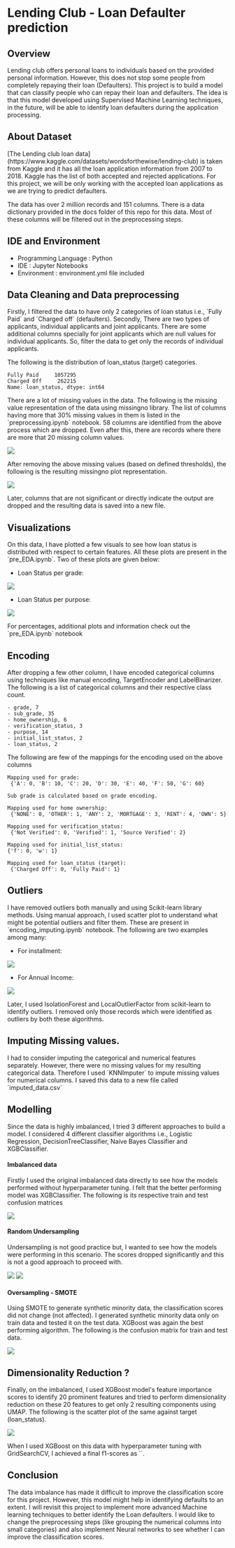 # Lending Club - Loan Defaulter prediction

## Overview

<p>Lending club offers personal loans to individuals based on the provided personal information. However, this does not stop some people from completely repaying their loan (Defaulters). This project is to build a model that can classify people who can repay their loan and defaulters. The idea is that this model developed using Supervised Machine Learning techniques, in the future, will be able to identify loan defaulters during the application processing.</p>

## About Dataset

<p>[The Lending club loan data](https://www.kaggle.com/datasets/wordsforthewise/lending-club) is taken from Kaggle and it has all the loan application information from 2007 to 2018. Kaggle has the list of both accepted and rejected applications. For this project, we will be only working with the accepted loan applications as we are trying to predict  defaulters.</p>

<p>The data has over 2 million records and 151 columns. There is a data dictionary provided in the docs folder of this repo for this data. Most of these columns will be filtered out in the preprocessing steps.</p>

## IDE and Environment

- Programming Language : Python
- IDE : Jupyter Notebooks
- Environment : environment.yml file included

## Data Cleaning and Data preprocessing

<p>Firstly, I filtered the data to have only 2 categories of loan status i.e., `Fully Paid` and `Charged off` (defaulters). Secondly, There are two types of applicants, individual applicants and joint applicants. There are some additional columns specially for joint applicants which are null values for individual applicants. So, filter the data to get only the records of individual applicants.</p>

<p>The following is the distribution of loan_status (target) categories.</p>

```
Fully Paid     1057295
Charged Off     262215
Name: loan_status, dtype: int64
```

<p>There are a lot of missing values in the data. The following is the missing value representation of the data using missingno library. The list of columns having more that 30% missing values in them is listed in the `preprocessing.ipynb` notebook. 58 columns are identified from the above process which are dropped. Even after this, there are records where there are more that 20 missing column values.</p>

<img src="figs/before_missing_value_filter.png">

<p>After removing the above missing values (based on defined thresholds), the following is the resulting missingno plot representation.</p>

<img src="figs/after_missing_value_filter.png">

<p>Later, columns that are not significant or directly indicate the output are dropped and the resulting data is saved into a new file.</p>

## Visualizations

<p>On this data, I have plotted a few visuals to see how loan status is distributed with respect to certain features. All these plots are present in the `pre_EDA.ipynb`. Two of these plots are given below:</p>

- Loan Status per grade:

<img src="figs/loan_status_per_grade.png">

- Loan Status per purpose:

<img src="figs/loan_status_per_purpose.png">

<p> For percentages, additional plots and information check out the `pre_EDA.ipynb` notebook </p>


## Encoding

<p>After dropping a few other column, I have encoded categorical columns using techniques like manual encoding, TargetEncoder and LabelBinarizer. The following is a list of categorical columns and their respective class count.</p>

```
- grade, 7
- sub_grade, 35
- home_ownership, 6
- verification_status, 3
- purpose, 14
- initial_list_status, 2
- loan_status, 2
```

<p>The following are few of the mappings for the encoding used on the above columns</p>

```
Mapping used for grade:
 {'A': 0, 'B': 10, 'C': 20, 'D': 30, 'E': 40, 'F': 50, 'G': 60}

Sub grade is calculated based on grade encoding.

Mapping used for home ownership:
 {'NONE': 0, 'OTHER': 1, 'ANY': 2, 'MORTGAGE': 3, 'RENT': 4, 'OWN': 5}

Mapping used for verification_status:
 {'Not Verified': 0, 'Verified': 1, 'Source Verified': 2}
 
Mapping used for initial_list_status:
{'f': 0, 'w': 1}

Mapping used for loan_status (target):
 {'Charged Off': 0, 'Fully Paid': 1}
```

## Outliers

<p>I have removed outliers both manually and using Scikit-learn library methods. Using manual approach, I used scatter plot to understand what might be potential outliers and filter them. These are present in `encoding_imputing.ipynb` notebook. The following are two examples among many:</p>

- For installment:

<img src="figs/installment_before_after.png"> 

- For Annual Income:

<img src="figs/annual_income_before_after.png"> 

<p>Later, I used IsolationForest and LocalOutlierFactor from scikit-learn to identify outliers. I removed only those records which were identified as outliers by both these algorithms.</p>


## Imputing Missing values.

<p>I had to consider imputing the categorical and numerical features separately. However, there were no missing values for my resulting categorical data. Therefore I used `KNNImputer` to impute missing values for numerical columns. I saved this data to a new file called `imputed_data.csv`</p>


## Modelling

<p>Since the data is highly imbalanced, I tried 3 different approaches to build a model. I considered 4 different classifier algorithms i.e., Logistic Regression, DecisionTreeClassifier, Naive Bayes Classifier and XGBClassifier. </p>

#### Imbalanced data

<p>Firstly I used the original imbalanced data directly to see how the models performed without hyperparameter tuning. I felt that the better performing model was XGBClassifier. The following is its respective train and test confusion matrices</p>

<img src="figs/imb_XGB.png">


#### Random Undersampling

<p>Undersampling is not good practice but, I wanted to see how the models were performing in this scenario. The scores dropped significantly and this is not a good approach to proceed with.</p>

<img src="figs/umap_kmeans_scores.png">

<img src="figs/umap_kmeans_casenum.png">

#### Oversampling - SMOTE

Using SMOTE to generate synthetic minority data, the classification scores did not change (not affected). I generated synthetic minority data only on train data and tested it on the test data. XGBoost was again the best performing algorithm. The following is the confusion matrix for train and test data.

<img src="figs/over_XGB.png">


## Dimensionality Reduction ?

<p>Finally, on the imbalanced, I used XGBoost model's feature importance scores to identify 20 prominent features and tried to perform dimensionality reduction on these 20 features to get only 2 resulting components using UMAP. The following is the scatter plot of the same against target (loan_status).</p>

<img src="figs/.png">

<p>When I used XGBoost on this data with hyperparameter tuning with GridSearchCV, I achieved a final f1-scores as ``. </p>

## Conclusion

The data imbalance has made it difficult to improve the classification score for this project. However, this model might help in identifying defaults to an extent. I will revisit this project to implement more advanced Machine learning techniques to better identify the Loan defaulters. I would like to change the preprocessing steps (like grouping the numerical columns into small categories) and also implement Neural networks to see whether I can improve the classification scores.






